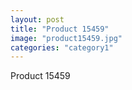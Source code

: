 ```yaml
---
layout: post
title: "Product 15459"
image: "product15459.jpg"
categories: "category1"
---
```

Product 15459
